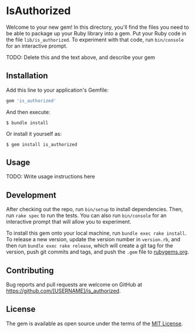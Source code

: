 # IsAuthorized

Welcome to your new gem! In this directory, you'll find the files you need to be able to package up your Ruby library into a gem. Put your Ruby code in the file `lib/is_authorized`. To experiment with that code, run `bin/console` for an interactive prompt.

TODO: Delete this and the text above, and describe your gem

## Installation

Add this line to your application's Gemfile:

```ruby
gem 'is_authorized'
```

And then execute:

    $ bundle install

Or install it yourself as:

    $ gem install is_authorized

## Usage

TODO: Write usage instructions here

## Development

After checking out the repo, run `bin/setup` to install dependencies. Then, run `rake spec` to run the tests. You can also run `bin/console` for an interactive prompt that will allow you to experiment.

To install this gem onto your local machine, run `bundle exec rake install`. To release a new version, update the version number in `version.rb`, and then run `bundle exec rake release`, which will create a git tag for the version, push git commits and tags, and push the `.gem` file to [rubygems.org](https://rubygems.org).

## Contributing

Bug reports and pull requests are welcome on GitHub at https://github.com/[USERNAME]/is_authorized.


## License

The gem is available as open source under the terms of the [MIT License](https://opensource.org/licenses/MIT).
